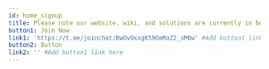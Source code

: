 ```yaml
---
id: home_signup
title: Please note our website, wiki, and solutions are currently in beta version and will evolve weekly. We are looking for people to join our testing community!
button1: Join Now
link1: 'https://t.me/joinchat/BwOvOxxgK59GmRoZ2_sM0w' #Add button1 link here
button2: Button
link2: '' #Add button1 link here
---
```


